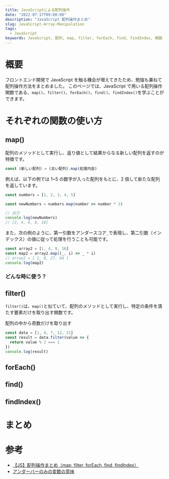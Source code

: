 ```yaml
---
title: JavaScriptによる配列操作
date: "2022-07-17T09:00:00"
description: "JavaScript 配列操作まとめ"
slug: JavaScript-Array-Manipulation
tags:
  - JavaScript
keywords: JavaScript, 配列, map, filter, forEach, find, findIndex, 関数
---
```


# 概要

フロントエンド開発で JavaScript を触る機会が増えてきたため、勉強も兼ねて配列操作方法をまとめました。
このページでは、JavaScript で用いる配列操作関数である、`map()`、`filter()`、`forEach()`、`find()`、`findIndex()`を学ぶことができます。

# それぞれの関数の使い方

## map()

配列のメソッドとして実行し、返り値として結果からなる新しい配列を返すのが特徴です。

```js
const (新しい配列) = (古い配列).map(処理内容)
```

例えば、以下の例では 1~5 の数字が入った配列をもとに、2 倍して新たな配列を返しています。

```js
const numbers = [1, 2, 3, 4, 5]

const newNumbers = numbers.map(number => number * 2)

// 出力
console.log(newNumbers)
// [2, 4, 6, 8, 10]
```

また、次の例のように、第一引数をアンダースコア`_`で表現し、第二引数（インデックス）の値に従って処理を行うことも可能です。

```js
const array2 = [1, 4, 9, 16]
const map2 = array2.map((_, i) => _ * i)
// array2 = [ 1, 8, 27, 64 ]
console.log(map2)
```

### どんな時に使う？

## filter()

`filter()`は、`map()`と似ていて、配列のメソッドとして実行し、特定の条件を満たす要素だけを取り出す関数です。

配列の中から奇数だけを取り出す

```js
const data = [1, 4, 7, 12, 21]
const result = data.filter(value => {
  return value % 2 === 1
})
console.log(result)
```

## forEach()

## find()

## findIndex()

# まとめ

# 参考

- [【JS】配列操作まとめ（map, filter, forEach, find, findIndex）](https://zenn.dev/yuji6523/articles/24ae6dbcc791b5)
- [ アンダーバーのみの変数の意味 ](https://ja.stackoverflow.com/questions/65430/%E3%82%A2%E3%83%B3%E3%83%80%E3%83%BC%E3%83%90%E3%83%BC%E3%81%AE%E3%81%BF%E3%81%AE%E5%A4%89%E6%95%B0%E3%81%AE%E6%84%8F%E5%91%B3)

